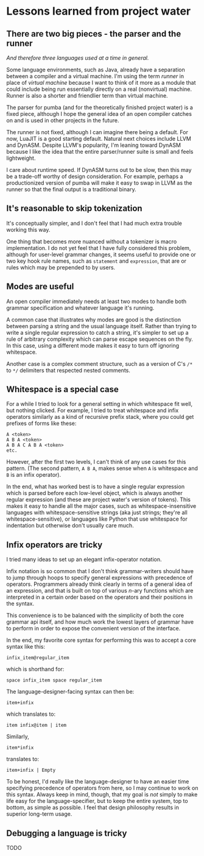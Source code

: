 # Lessons learned from project water

## There are two big pieces - the parser and the runner
*And therefore three languages used at a time in general.*

Some language environments, such as Java, already have a separation between a compiler and a
virtual machine. I'm using the term *runner* in place of *virtual machine* because I want to
think of it more as a module that could include being run essentially directly on a real
(nonvirtual) machine. Runner is also a shorter and friendlier term than virtual machine.

The parser for pumba (and for the theoretically finished project water) is a fixed piece, although
I hope the general idea of an open compiler catches on and is used in other projects in the future.

The runner is not fixed, although I can imagine there being a default. For now, LuaJIT is a good
starting default. Natural next choices include LLVM and DynASM. Despite LLVM's popularity, I'm
leaning toward DynASM because I like the idea that the entire parser/runner suite is small and
feels lightweight.

I care about runtime speed. If DynASM turns out to be slow, then this may be a trade-off worthy of
design consideration.
For example, perhaps a productionized version of pumba will make it easy to swap in LLVM as the
runner so that the final output is a traditional binary.

## It's reasonable to skip tokenization

It's conceptually simpler, and I don't feel that I had much extra
trouble working this way.

One thing that becomes more nuanced without a tokenizer is macro implementation.
I do not yet feel that I have fully considered this problem, although for user-level grammar
changes, it seems useful to provide one or two key hook rule names, such as `statement` and
`expression`, that are or rules which may be prepended to by users.

## Modes are useful

An open compiler immediately needs at least two modes to handle both grammar specification
and whatever language it's running.

A common case that illustrates why modes are good is the distinction between parsing a string
and the usual language itself. Rather than trying to write a single regular expression to catch
a string, it's simpler to set up a rule of arbitrary complexity which can parse escape sequences
on the fly. In this case, using a different mode makes it easy to turn off ignoring whitespace.

Another case is a complex comment structure, such as a version
of C's `/*` to `*/` delimiters that respected nested comments.

## Whitespace is a special case

For a while I tried to look for a general setting in which whitespace fit well, but nothing
clicked. For example, I tried to treat whitespace and infix operators similarly as a kind of
recursive prefix stack, where you could get prefixes of forms like these:

    A <token>
    A B A <token>
    A B A C A B A <token>
    etc.

However, after the first two levels, I can't think of any use cases for this pattern. (The second
pattern, `A B A`, makes sense when `A` is whitespace and `B` is an infix operator).

In the end, what has worked best is to have a single regular expression which is parsed before each
low-level object, which is always another regular expression (and these are project water's version
of tokens). This makes it easy to handle all the major cases, such as whitespace-insensitive
languages with whitespace-sensitive strings (aka just strings; they're all whitespace-sensitive),
or languages like Python that use whitespace for indentation but otherwise don't usually care much.

## Infix operators are tricky

I tried many ideas to set up an elegant infix-operator notation.

Infix notation is so common that I don't think grammar-writers should have to jump through
hoops to specify general expressions with precedence of operators. Programmers already think
clearly in terms of a general idea of an expression, and that is built on top of various
*n*-ary functions which are interpreted in a certain order based on the operators and their
positions in the syntax.

This convenience is to be balanced with the simplicity of both the core grammar api itself, and
how much work the lowest layers of grammar have to perform in order to expose the convenient
version of the interface.

In the end, my favorite core syntax for performing this was to accept a core syntax like this:

    infix_item@regular_item

which is shorthand for:

    space infix_item space regular_item

The language-designer-facing syntax can then be:

    item+infix

which translates to:

    item infix@item | item

Similarly,

    item*infix

translates to:

    item+infix | Empty

To be honest, I'd really like the language-designer to have an easier time specifying
precedence of operators from here, so I may continue to work on this syntax. Always keep in
mind, though, that my goal is *not* simply to make life easy for the language-specifier, but to
keep the entire system, top to bottom, as simple as possible. I feel that design philosophy
results in superior long-term usage.

## Debugging a language is tricky

TODO
